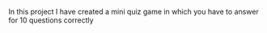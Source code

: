 In this project I have created a mini quiz game in which you have to answer for 10 questions correctly
